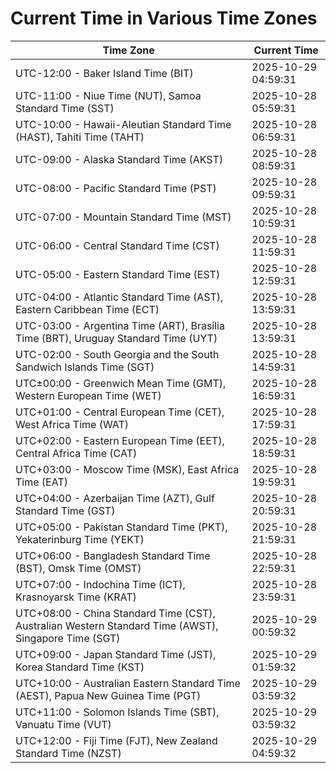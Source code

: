 # Current Time in Various Time Zones

| Time Zone | Current Time |
|-----------|--------------|
| UTC-12:00 - Baker Island Time (BIT) | 2025-10-29 04:59:31 |
| UTC-11:00 - Niue Time (NUT), Samoa Standard Time (SST) | 2025-10-28 05:59:31 |
| UTC-10:00 - Hawaii-Aleutian Standard Time (HAST), Tahiti Time (TAHT) | 2025-10-28 06:59:31 |
| UTC-09:00 - Alaska Standard Time (AKST) | 2025-10-28 08:59:31 |
| UTC-08:00 - Pacific Standard Time (PST) | 2025-10-28 09:59:31 |
| UTC-07:00 - Mountain Standard Time (MST) | 2025-10-28 10:59:31 |
| UTC-06:00 - Central Standard Time (CST) | 2025-10-28 11:59:31 |
| UTC-05:00 - Eastern Standard Time (EST) | 2025-10-28 12:59:31 |
| UTC-04:00 - Atlantic Standard Time (AST), Eastern Caribbean Time (ECT) | 2025-10-28 13:59:31 |
| UTC-03:00 - Argentina Time (ART), Brasília Time (BRT), Uruguay Standard Time (UYT) | 2025-10-28 13:59:31 |
| UTC-02:00 - South Georgia and the South Sandwich Islands Time (SGT) | 2025-10-28 14:59:31 |
| UTC±00:00 - Greenwich Mean Time (GMT), Western European Time (WET) | 2025-10-28 16:59:31 |
| UTC+01:00 - Central European Time (CET), West Africa Time (WAT) | 2025-10-28 17:59:31 |
| UTC+02:00 - Eastern European Time (EET), Central Africa Time (CAT) | 2025-10-28 18:59:31 |
| UTC+03:00 - Moscow Time (MSK), East Africa Time (EAT) | 2025-10-28 19:59:31 |
| UTC+04:00 - Azerbaijan Time (AZT), Gulf Standard Time (GST) | 2025-10-28 20:59:31 |
| UTC+05:00 - Pakistan Standard Time (PKT), Yekaterinburg Time (YEKT) | 2025-10-28 21:59:31 |
| UTC+06:00 - Bangladesh Standard Time (BST), Omsk Time (OMST) | 2025-10-28 22:59:31 |
| UTC+07:00 - Indochina Time (ICT), Krasnoyarsk Time (KRAT) | 2025-10-28 23:59:31 |
| UTC+08:00 - China Standard Time (CST), Australian Western Standard Time (AWST), Singapore Time (SGT) | 2025-10-29 00:59:32 |
| UTC+09:00 - Japan Standard Time (JST), Korea Standard Time (KST) | 2025-10-29 01:59:32 |
| UTC+10:00 - Australian Eastern Standard Time (AEST), Papua New Guinea Time (PGT) | 2025-10-29 03:59:32 |
| UTC+11:00 - Solomon Islands Time (SBT), Vanuatu Time (VUT) | 2025-10-29 03:59:32 |
| UTC+12:00 - Fiji Time (FJT), New Zealand Standard Time (NZST) | 2025-10-29 04:59:32 |
